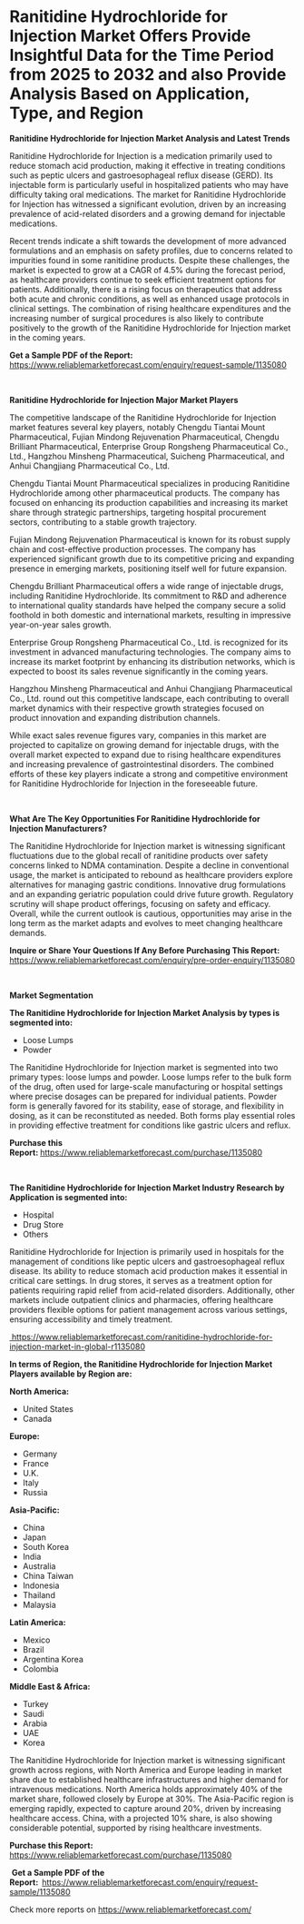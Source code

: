 <p><h1>Ranitidine Hydrochloride for Injection Market Offers Provide Insightful Data for the Time Period from 2025 to 2032 and also Provide Analysis Based on Application, Type, and Region</h1></p><p><strong>Ranitidine Hydrochloride for Injection Market Analysis and Latest Trends</strong></p>
<p><p>Ranitidine Hydrochloride for Injection is a medication primarily used to reduce stomach acid production, making it effective in treating conditions such as peptic ulcers and gastroesophageal reflux disease (GERD). Its injectable form is particularly useful in hospitalized patients who may have difficulty taking oral medications. The market for Ranitidine Hydrochloride for Injection has witnessed a significant evolution, driven by an increasing prevalence of acid-related disorders and a growing demand for injectable medications.</p><p>Recent trends indicate a shift towards the development of more advanced formulations and an emphasis on safety profiles, due to concerns related to impurities found in some ranitidine products. Despite these challenges, the market is expected to grow at a CAGR of 4.5% during the forecast period, as healthcare providers continue to seek efficient treatment options for patients. Additionally, there is a rising focus on therapeutics that address both acute and chronic conditions, as well as enhanced usage protocols in clinical settings. The combination of rising healthcare expenditures and the increasing number of surgical procedures is also likely to contribute positively to the growth of the Ranitidine Hydrochloride for Injection market in the coming years.</p></p>
<p><strong>Get a Sample PDF of the Report:&nbsp;</strong> <a href="https://www.reliablemarketforecast.com/enquiry/request-sample/1135080?utm_campaign=2333&utm_medium=2&utm_source=Github&utm_content=ia&utm_term=25032025&utm_id=ranitidine-hydrochloride-for-injection">https://www.reliablemarketforecast.com/enquiry/request-sample/1135080</a></p>
<p>&nbsp;</p>
<p><strong>Ranitidine Hydrochloride for Injection Major Market Players</strong></p>
<p><p>The competitive landscape of the Ranitidine Hydrochloride for Injection market features several key players, notably Chengdu Tiantai Mount Pharmaceutical, Fujian Mindong Rejuvenation Pharmaceutical, Chengdu Brilliant Pharmaceutical, Enterprise Group Rongsheng Pharmaceutical Co., Ltd., Hangzhou Minsheng Pharmaceutical, Suicheng Pharmaceutical, and Anhui Changjiang Pharmaceutical Co., Ltd. </p><p>Chengdu Tiantai Mount Pharmaceutical specializes in producing Ranitidine Hydrochloride among other pharmaceutical products. The company has focused on enhancing its production capabilities and increasing its market share through strategic partnerships, targeting hospital procurement sectors, contributing to a stable growth trajectory.</p><p>Fujian Mindong Rejuvenation Pharmaceutical is known for its robust supply chain and cost-effective production processes. The company has experienced significant growth due to its competitive pricing and expanding presence in emerging markets, positioning itself well for future expansion.</p><p>Chengdu Brilliant Pharmaceutical offers a wide range of injectable drugs, including Ranitidine Hydrochloride. Its commitment to R&D and adherence to international quality standards have helped the company secure a solid foothold in both domestic and international markets, resulting in impressive year-on-year sales growth.</p><p>Enterprise Group Rongsheng Pharmaceutical Co., Ltd. is recognized for its investment in advanced manufacturing technologies. The company aims to increase its market footprint by enhancing its distribution networks, which is expected to boost its sales revenue significantly in the coming years.</p><p>Hangzhou Minsheng Pharmaceutical and Anhui Changjiang Pharmaceutical Co., Ltd. round out this competitive landscape, each contributing to overall market dynamics with their respective growth strategies focused on product innovation and expanding distribution channels.</p><p>While exact sales revenue figures vary, companies in this market are projected to capitalize on growing demand for injectable drugs, with the overall market expected to expand due to rising healthcare expenditures and increasing prevalence of gastrointestinal disorders. The combined efforts of these key players indicate a strong and competitive environment for Ranitidine Hydrochloride for Injection in the foreseeable future.</p></p>
<p>&nbsp;</p>
<p><strong>What Are The Key Opportunities For Ranitidine Hydrochloride for Injection Manufacturers?</strong></p>
<p><p>The Ranitidine Hydrochloride for Injection market is witnessing significant fluctuations due to the global recall of ranitidine products over safety concerns linked to NDMA contamination. Despite a decline in conventional usage, the market is anticipated to rebound as healthcare providers explore alternatives for managing gastric conditions. Innovative drug formulations and an expanding geriatric population could drive future growth. Regulatory scrutiny will shape product offerings, focusing on safety and efficacy. Overall, while the current outlook is cautious, opportunities may arise in the long term as the market adapts and evolves to meet changing healthcare demands.</p></p>
<p><strong>Inquire or Share Your Questions If Any Before Purchasing This Report:</strong> <a href="https://www.reliablemarketforecast.com/enquiry/pre-order-enquiry/1135080?utm_campaign=2333&utm_medium=2&utm_source=Github&utm_content=ia&utm_term=25032025&utm_id=ranitidine-hydrochloride-for-injection">https://www.reliablemarketforecast.com/enquiry/pre-order-enquiry/1135080</a></p>
<p>&nbsp;</p>
<p><strong>Market Segmentation</strong></p>
<p><strong>The Ranitidine Hydrochloride for Injection Market Analysis by types is segmented into:</strong></p>
<p><ul><li>Loose Lumps</li><li>Powder</li></ul></p>
<p><p>The Ranitidine Hydrochloride for Injection market is segmented into two primary types: loose lumps and powder. Loose lumps refer to the bulk form of the drug, often used for large-scale manufacturing or hospital settings where precise dosages can be prepared for individual patients. Powder form is generally favored for its stability, ease of storage, and flexibility in dosing, as it can be reconstituted as needed. Both forms play essential roles in providing effective treatment for conditions like gastric ulcers and reflux.</p></p>
<p><strong>Purchase this Report:&nbsp;</strong><a href="https://www.reliablemarketforecast.com/purchase/1135080?utm_campaign=2333&utm_medium=2&utm_source=Github&utm_content=ia&utm_term=25032025&utm_id=ranitidine-hydrochloride-for-injection">https://www.reliablemarketforecast.com/purchase/1135080</a></p>
<p>&nbsp;</p>
<p><strong>The Ranitidine Hydrochloride for Injection Market Industry Research by Application is segmented into:</strong></p>
<p><ul><li>Hospital</li><li>Drug Store</li><li>Others</li></ul></p>
<p><p>Ranitidine Hydrochloride for Injection is primarily used in hospitals for the management of conditions like peptic ulcers and gastroesophageal reflux disease. Its ability to reduce stomach acid production makes it essential in critical care settings. In drug stores, it serves as a treatment option for patients requiring rapid relief from acid-related disorders. Additionally, other markets include outpatient clinics and pharmacies, offering healthcare providers flexible options for patient management across various settings, ensuring accessibility and timely treatment.</p></p>
<p><a href="https://www.reliablemarketforecast.com/ranitidine-hydrochloride-for-injection-market-in-global-r1135080?utm_campaign=2333&utm_medium=2&utm_source=Github&utm_content=ia&utm_term=25032025&utm_id=ranitidine-hydrochloride-for-injection">&nbsp;https://www.reliablemarketforecast.com/ranitidine-hydrochloride-for-injection-market-in-global-r1135080</a></p>
<p><strong>In terms of Region, the Ranitidine Hydrochloride for Injection Market Players available by Region are:</strong></p>
<p>
    <p> <strong> North America: </strong>
        <ul>
            <li>United States</li>
            <li>Canada</li>
        </ul>
        </p> 
    <p> <strong> Europe: </strong>
        <ul>
            <li>Germany</li>
            <li>France</li>
            <li>U.K.</li>
            <li>Italy</li>
            <li>Russia</li>
        </ul>
        </p> 
    <p> <strong> Asia-Pacific: </strong>
        <ul>
            <li>China</li>
            <li>Japan</li>
            <li>South Korea</li>
            <li>India</li>
            <li>Australia</li>
            <li>China Taiwan</li>
            <li>Indonesia</li>
            <li>Thailand</li>
            <li>Malaysia</li>
        </ul>
        </p> 
    <p> <strong> Latin America: </strong>
        <ul>
            <li>Mexico</li>
            <li>Brazil</li>
            <li>Argentina Korea</li>
            <li>Colombia</li>
        </ul>
        </p> 
    <p> <strong> Middle East & Africa: </strong>
        <ul>
            <li>Turkey</li>
            <li>Saudi</li>
            <li>Arabia</li>
            <li>UAE</li>
            <li>Korea</li>
        </ul>
    </p>
    </p>
<p><p>The Ranitidine Hydrochloride for Injection market is witnessing significant growth across regions, with North America and Europe leading in market share due to established healthcare infrastructures and higher demand for intravenous medications. North America holds approximately 40% of the market share, followed closely by Europe at 30%. The Asia-Pacific region is emerging rapidly, expected to capture around 20%, driven by increasing healthcare access. China, with a projected 10% share, is also showing considerable potential, supported by rising healthcare investments. </p></p>
<p><strong>Purchase this Report: </strong><a href="https://www.reliablemarketforecast.com/purchase/1135080?utm_campaign=2333&utm_medium=2&utm_source=Github&utm_content=ia&utm_term=25032025&utm_id=ranitidine-hydrochloride-for-injection">https://www.reliablemarketforecast.com/purchase/1135080</a></p>
<p>&nbsp;<strong>Get a Sample PDF of the Report:&nbsp;&nbsp;</strong><a href="https://www.reliablemarketforecast.com/enquiry/request-sample/1135080?utm_campaign=2333&utm_medium=2&utm_source=Github&utm_content=ia&utm_term=25032025&utm_id=ranitidine-hydrochloride-for-injection">https://www.reliablemarketforecast.com/enquiry/request-sample/1135080</a></p>
<p><strong></strong></p>
<p>Check more reports on <a href="https://www.reliablemarketforecast.com/?utm_campaign=2333&utm_medium=2&utm_source=Github&utm_content=ia&utm_term=25032025&utm_id=ranitidine-hydrochloride-for-injection">https://www.reliablemarketforecast.com/</a></p>